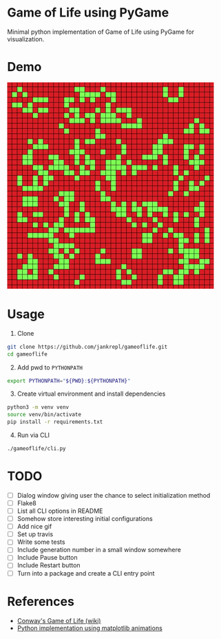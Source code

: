 # Game of Life using PyGame
Minimal python implementation of Game of Life using PyGame for visualization.

# Demo
![](https://github.com/jankrepl/gameoflife/blob/master/images/demo.gif)

# Usage
1. Clone
```sh
git clone https://github.com/jankrepl/gameoflife.git
cd gameoflife
```

2. Add pwd to `PYTHONPATH`
```sh
export PYTHONPATH="${PWD}:${PYTHONPATH}"
```

3. Create virtual environment and install dependencies
```sh
python3 -m venv venv
source venv/bin/activate
pip install -r requirements.txt
```

4. Run via CLI
```sh
./gameoflife/cli.py
```

# TODO
- [ ] Dialog window giving user the chance to select initialization method
- [ ] Flake8
- [ ] List all CLI options in README
- [ ] Somehow store interesting initial configurations
- [ ] Add nice gif
- [ ] Set up travis
- [ ] Write some tests
- [ ] Include generation number in a small window somewhere
- [ ] Include Pause button
- [ ] Include Restart button
- [ ] Turn into a package and create a CLI entry point

# References
* [Conway's Game of Life (wiki)](https://en.wikipedia.org/wiki/Conway%27s_Game_of_Life)
* [Python implementation using matplotlib animations](https://github.com/scienceetonnante/GameOfLife)
